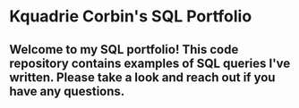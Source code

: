 # Kquadrie Corbin's SQL Portfolio
## Welcome to my SQL portfolio! This code repository contains examples of SQL queries I've written. Please take a look and reach out if you have any questions.
